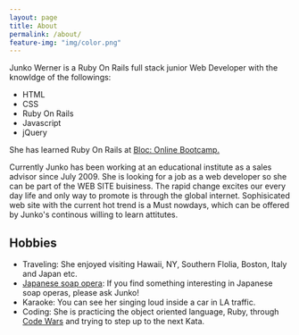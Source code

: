 ```yaml
---
layout: page
title: About
permalink: /about/
feature-img: "img/color.png"
---
```


Junko Werner is a Ruby On Rails full stack junior Web Developer with the knowldge of the followings:

* HTML
* CSS
* Ruby On Rails
* Javascript
* jQuery

She has learned Ruby On Rails at [Bloc: Online Bootcamp.](https://www.bloc.io) 

Currently Junko has been working at an educational institute as a sales advisor since July 2009. She is looking for a job as a web developer so she can be part of the WEB SITE buisiness. The rapid change excites our every day life and only way to promote is through the global internet. Sophisicated web site with the current hot trend is a Must nowdays, which can be offered by Junko's continous willing to learn attitutes.

## Hobbies

* Traveling: She enjoyed visiting Hawaii, NY, Southern Flolia, Boston, Italy and Japan etc.
* [Japanese soap opera](http://www.crunchyroll.com/): If you find something interesting in Japanese soap operas, please ask Junko!
* Karaoke: You can see her singing loud inside a car in LA traffic.
* Coding: She is practicing the object oriented language, Ruby, through [Code Wars](http://www.codewars.com/) and trying to step up to the next Kata.

<script>
  (function(i,s,o,g,r,a,m){i['GoogleAnalyticsObject']=r;i[r]=i[r]||function(){
  (i[r].q=i[r].q||[]).push(arguments)},i[r].l=1*new Date();a=s.createElement(o),
  m=s.getElementsByTagName(o)[0];a.async=1;a.src=g;m.parentNode.insertBefore(a,m)
  })(window,document,'script','//www.google-analytics.com/analytics.js','ga');

  ga('create', 'UA-69982922-1', 'auto');
  ga('send', 'pageview');

</script>
